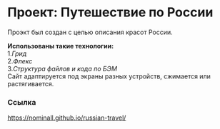 # Проект: Путешествие по России
Проэкт был создан с целью описания красот России.

**Использованы такие технологии:**  
1.*Грид*  
2.*Флекс*  
3.*Структура файлов и кода по БЭМ*  
Сайт адаптируется под экраны разных устройств, сжимается или растягивается.
### Ссылка
https://nominall.github.io/russian-travel/

